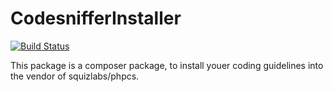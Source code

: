 # CodesnifferInstaller

[![Build Status](https://travis-ci.org/sseidelmann/CodesnifferInstaller.svg?branch=master)](https://travis-ci.org/sseidelmann/CodesnifferInstaller)

This package is a composer package, to install youer coding guidelines into the vendor of squizlabs/phpcs.


